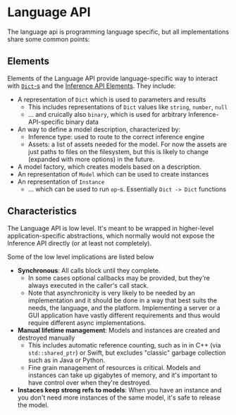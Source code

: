 # Language API

The language api is programming language specific, but all implementations share some common points:

## Elements

Elements of the Language API provide language-specific way to interact with [`Dict`-s](dict.md) and the [Inference API Elements](intro.md#api-elements). They include:

* A representation of `Dict` which is used to parameters and results
    * This includes representations of `Dict` values like `string`, `number`, `null`
    * ... and cruically also `binary`, which is used for arbitrary Inference-API-specific binary data
* An way to define a model description, characterized by:
    * Inference type: used to route to the correct inference engine
    * Assets: a list of assets needed for the model. For now the assets are just paths to files on the filesystem, but this is likely to change (expanded with more options) in the future.
* A model factory, which creates models based on a description.
* An representation of `Model` which can be used to create instances
* An representation of `Instance` 
    * ... which can be used to run `op`-s. Essentially `Dict -> Dict` functions


## Characteristics

The Language API is low level. It's meant to be wrapped in higher-level application-specific abstractions, which normally would not expose the Inference API directly (or at least not completely). 

Some of the low level implications are listed below

* **Synchronous**: All calls block until they complete. 
    * In some cases optional callbacks may be provided, but they're always executed in the caller's call stack. 
    * Note that asynchronicity is very likely to be needed by an implementation and it should be done in a way that best suits the needs, the language, and the platform. Implementing a server or a GUI application have vastly different requirements and thus would require different async implementations. 
* **Manual lifetime management**: Models and instances are created and destroyed manually 
    * This includes automatic reference counting, such as in in C++ (via `std::shared_ptr`) or Swift, but excludes "classic" garbage collection such as in Java or Python.
    * Fine grain management of resources is critical. Models and instances can take up gigabytes of memory, and it's important to have control over when they're destroyed.
* **Instaces keep strong refs to models**: When you have an instance and you don't need more instances of the same model, it's safe to release the model.



